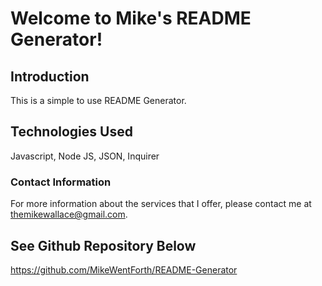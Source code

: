 # Welcome to Mike's README Generator! #

## Introduction ##

This is a simple to use README Generator.

## Technologies Used ##

Javascript, Node JS, JSON, Inquirer

### Contact Information ###

For more information about the services that I offer, please contact me at themikewallace@gmail.com.

## See Github Repository Below ##

https://github.com/MikeWentForth/README-Generator
